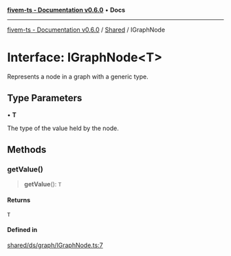 [**fivem-ts - Documentation v0.6.0**](../../../README.md) • **Docs**

***

[fivem-ts - Documentation v0.6.0](../../../README.md) / [Shared](../README.md) / IGraphNode

# Interface: IGraphNode\<T\>

Represents a node in a graph with a generic type.

## Type Parameters

• **T**

The type of the value held by the node.

## Methods

### getValue()

> **getValue**(): `T`

#### Returns

`T`

#### Defined in

[shared/ds/graph/IGraphNode.ts:7](https://github.com/Purpose-Dev/fivem-ts/blob/main/src/shared/ds/graph/IGraphNode.ts#L7)
